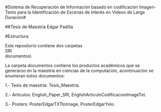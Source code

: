 #Sistema de Recuperación de Información basado en codificación Imagen-Texto para la Identificación de Escenas de Interés en Videos de Larga Duración#

##Tesis de Maestría Edgar Padilla

#Estructura

Este repositorio contiene dos carpetas
\
  SRI\
  documentos\

La carpeta documentos contiene los productos académicos que se generaron en la maestría en ciencias de la computación, acontinuación se enumeran estos documentos:

  1.- Tesis de maestría: Tesis_Maestría.

  2.- Artículos: English_Paper_SRI, EnglishArticuloCodificacionImageTxt.

  3.- Posters: PosterEdgarTXTtoImage, PosterEdgarYolo.
